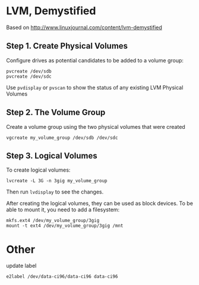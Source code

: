 # LVM, Demystified

Based on http://www.linuxjournal.com/content/lvm-demystified

## Step 1. Create Physical Volumes
Configure drives as potential candidates to be added to a volume group:
```
pvcreate /dev/sdb
pvcreate /dev/sdc
```
Use `pvdisplay` or `pvscan` to show the status of any existing LVM Physical Volumes

## Step 2. The Volume Group
Create a volume group using the two physical volumes that were created
```
vgcreate my_volume_group /dev/sdb /dev/sdc
```

## Step 3. Logical Volumes
To create logical volumes:
```
lvcreate -L 3G -n 3gig my_volume_group
```

Then run `lvdisplay` to see the changes.

After creating the logical volumes, they can be used as block devices. To be able to mount it, you need to add a filesystem:
```
mkfs.ext4 /dev/my_volume_group/3gig
mount -t ext4 /dev/my_volume_group/3gig /mnt
```

# Other
update label
```
e2label /dev/data-ci96/data-ci96 data-ci96
```
